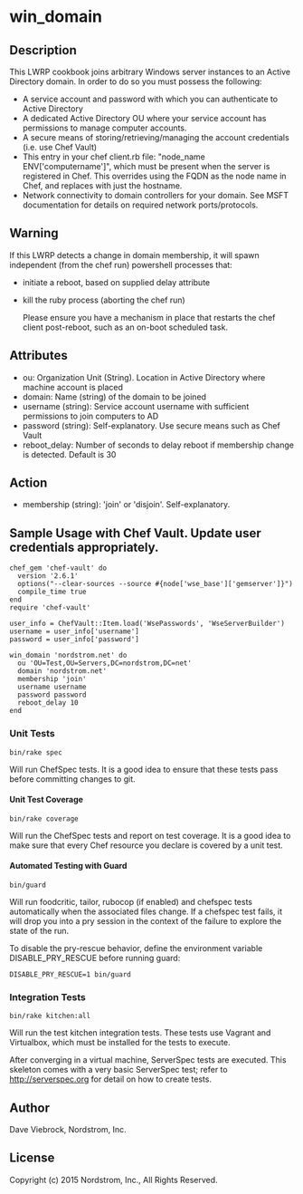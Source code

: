 # win_domain

## Description

This LWRP cookbook joins arbitrary Windows server instances to an Active Directory
domain.  In order to do so you must possess the following:

* A service account and password with which you can authenticate to Active Directory
* A dedicated Active Directory OU where your service account has permissions to manage computer accounts.
* A secure means of storing/retrieving/managing the account credentials (i.e. use Chef Vault)
* This entry in your chef client.rb file: "node_name ENV['computername']", which must be present when the server is registered in Chef.  This overrides using the FQDN as the node name in Chef, and replaces with just the hostname.
* Network connectivity to domain controllers for your domain.  See MSFT documentation for details on required network ports/protocols.

## Warning
If this LWRP detects a change in domain membership, it will spawn independent (from the chef run) powershell processes that:

* initiate a reboot, based on supplied delay attribute
* kill the ruby process (aborting the chef run)

    Please ensure you have a mechanism in place that restarts the chef client post-reboot, such as an on-boot scheduled task.

## Attributes

* ou: Organization Unit (String).  Location in Active Directory where machine account is placed
* domain: Name (string) of the domain to be joined
* username (string): Service account username with sufficient permissions to join computers to AD
* password (string): Self-explanatory.  Use secure means such as Chef Vault
* reboot_delay: Number of seconds to delay reboot if membership change is detected.  Default is 30

## Action

* membership (string): 'join' or 'disjoin'.  Self-explanatory.

## Sample Usage with Chef Vault.  Update user credentials appropriately.

    chef_gem 'chef-vault' do
      version '2.6.1'
      options("--clear-sources --source #{node['wse_base']['gemserver']}")
      compile_time true
    end
    require 'chef-vault'

    user_info = ChefVault::Item.load('WsePasswords', 'WseServerBuilder')
    username = user_info['username']
    password = user_info['password']

    win_domain 'nordstrom.net' do
      ou 'OU=Test,OU=Servers,DC=nordstrom,DC=net'
      domain 'nordstrom.net'
      membership 'join'
      username username
      password password
      reboot_delay 10
    end

### Unit Tests

    bin/rake spec

Will run ChefSpec tests.  It is a good idea to ensure that these
tests pass before committing changes to git.

#### Unit Test Coverage

    bin/rake coverage

Will run the ChefSpec tests and report on test coverage.  It is a
good idea to make sure that every Chef resource you declare is covered
by a unit test.

#### Automated Testing with Guard

    bin/guard

Will run foodcritic, tailor, rubocop (if enabled) and chefspec tests
automatically when the associated files change.  If a chefspec test
fails, it will drop you into a pry session in the context of the
failure to explore the state of the run.

To disable the pry-rescue behavior, define the environment variable
DISABLE_PRY_RESCUE before running guard:

    DISABLE_PRY_RESCUE=1 bin/guard

### Integration Tests

    bin/rake kitchen:all

Will run the test kitchen integration tests.  These tests use Vagrant
and Virtualbox, which must be installed for the tests to execute.

After converging in a virtual machine, ServerSpec tests are executed.
This skeleton comes with a very basic ServerSpec test; refer to
http://serverspec.org for detail on how to create tests.

## Author

Dave Viebrock, Nordstrom, Inc.

## License

Copyright (c) 2015 Nordstrom, Inc., All Rights Reserved.
